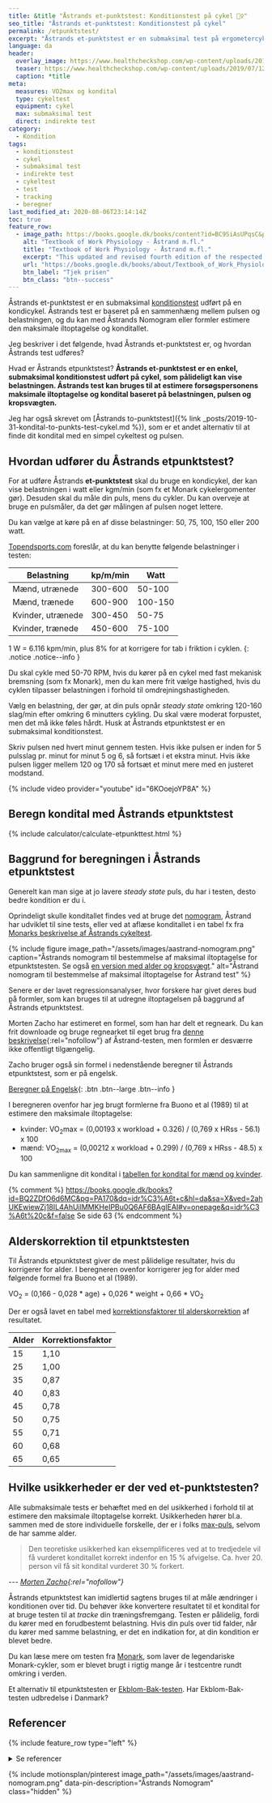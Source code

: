 ```yaml
---
title: &title "Åstrands et-punktstest: Konditionstest på cykel 🚴‍♀️"
seo_title: "Åstrands et-punktstest: Konditionstest på cykel"
permalink: /etpunktstest/
excerpt: "Åstrands et-punktstest er en submaksimal test på ergometercykel, hvor du måler belastning og puls. Fortrinlig til at måle ændringer i kondition over tid."
language: da
header:
  overlay_image: https://www.healthcheckshop.com/wp-content/uploads/2019/07/12A0041.jpg
  teaser: https://www.healthcheckshop.com/wp-content/uploads/2019/07/12A0041.jpg
  caption: *title
meta:
  measures: VO2max og kondital
  type: cykeltest
  equipment: cykel
  max: submaksimal test
  direct: indirekte test
category:
  - Kondition
tags:
  - konditionstest
  - cykel
  - submaksimal test
  - indirekte test
  - cykeltest
  - test
  - tracking
  - beregner
last_modified_at: 2020-08-06T23:14:14Z
toc: true
feature_row:
  - image_path: https://books.google.dk/books/content?id=BC9SiAsUPqsC&printsec=frontcover&img=1&zoom=1&edge=curl&imgtk=AFLRE70NFS4lEU6whWCqlyrgOGErL5OJe7YUn-qJQJ5_NuL_euKqiLC3Uf1qDPx-lSIhDDhVIpgexBiz5cdAiKXbtccrKfOlel8OTdj9EgWhSXwkff-qWaHaQt5WU1MvzRP65Jcjll3V
    alt: "Textbook of Work Physiology - Åstrand m.fl."
    title: "Textbook of Work Physiology - Åstrand m.fl."
    excerpt: "This updated and revised fourth edition of the respected Textbook of Work Physiology combines classical issues in exercise and work physiology with the latest scientific findings. The result is an outstanding professional reference that will be indispensable to advanced students, physiologists, clinicians, physical educators--any professional pursuing study of the body as a working machine."
    url: "https://books.google.dk/books/about/Textbook_of_Work_Physiology.html?id=BC9SiAsUPqsC&redir_esc=y"
    btn_label: "Tjek prisen"
    btn_class: "btn--success"
---
```


Åstrands et-punktstest er en submaksimal [konditionstest](/test-kondition-konditest-kondital/) udført på en kondicykel. Åstrands test er baseret på en sammenhæng mellem pulsen og belastningen, og du kan med Åstrands Nomogram eller formler estimere den maksimale iltoptagelse og konditallet.

Jeg beskriver i det følgende, hvad Åstrands et-punktstest er, og hvordan Åstrands test udføres?

Hvad er Åstrands etpunktstest? **Åstrands et-punktstest er en enkel, submaksimal konditionstest udført på cykel, som pålideligt kan vise belastningen. Åstrands test kan bruges til at estimere forsøgspersonens maksimale iltoptagelse og kondital baseret på belastningen, pulsen og kropsvægten.**

Jeg har også skrevet om [Åstrands to-punktstest]({% link _posts/2019-10-31-kondital-to-punkts-test-cykel.md %}), som er et andet alternativ til at finde dit kondital med en simpel cykeltest og pulsen.

## Hvordan udfører du Åstrands etpunktstest?

For at udføre Åstrands **et-punktstest** skal du bruge en kondicykel, der kan vise belastningen i watt eller kgm/min (som fx et Monark cykelergomenter gør). Desuden skal du måle din puls, mens du cykler. Du kan overveje at bruge en pulsmåler, da det gør målingen af pulsen noget lettere.

Du kan vælge at køre på en af disse belastninger: 50, 75, 100, 150 eller 200 watt.

[Topendsports.com](https://www.topendsports.com/testing/tests/astrand.htm) foreslår, at du kan benytte følgende belastninger i testen:

| Belastning | kp/m/min | Watt |
|-|-|-|
| Mænd, utrænede | 300-600 | 50-100  |
| Mænd, trænede | 600-900 | 100-150 |
| Kvinder, utrænede | 300-450 | 50-75 |
| Kvinder, trænede | 450-600 | 75-100 |

1 W = 6.116 kpm/min, plus 8% for at korrigere for tab i friktion i cyklen.
{: .notice .notice--info }

Du skal cykle med 50-70 RPM, hvis du kører på en cykel med fast mekanisk bremsning (som fx Monark), men du kan mere frit vælge hastighed, hvis du cyklen tilpasser belastningen i forhold til omdrejningshastigheden.

Vælg en belastning, der gør, at din puls opnår _steady state_ omkring 120-160 slag/min efter omkring 6 minutters cykling. Du skal være moderat forpustet, men det må ikke føles hårdt. Husk at Åstrands etpunktstest er en submaksimal konditionstest.

Skriv pulsen ned hvert minut gennem testen. Hvis ikke pulsen er inden for 5 pulsslag pr. minut for minut 5 og 6, så fortsæt i et ekstra minut. Hvis ikke pulsen ligger mellem 120 og 170 så fortsæt et minut mere med en justeret modstand.

{% include video provider="youtube" id="6KOoejoYP8A" %}

## Beregn kondital med Åstrands etpunktstest

{% include calculator/calculate-etpunkttest.html %}

## Baggrund for beregningen i Åstrands etpunktstest

Generelt kan man sige at jo lavere _steady state_ puls, du har i testen, desto bedre kondition er du i.

Oprindeligt skulle konditallet findes ved at bruge det [nomogram](https://www.sst.dk/-/media/Udgivelser/2006/Publ2006/CFF/Fysisk_aktivitet_psyk/Testmanual_psyk,-d-,pdf.ashx), Åstrand har udviklet til sine tests, eller ved at aflæse konditallet i en tabel fx fra [Monarks beskrivelse af Åstrands cykeltest](https://sport-medical.monarkexercise.se/professor-astrand-submaximal-cycle-test/).

{% include figure image_path="/assets/images/aastrand-nomogram.png" caption="Åstrands nomogram til bestemmelse af maksimal iltoptagelse for etpunktstesten. Se også [en version med alder og kropsvægt](https://www.topendsports.com/testing/tests/astrand.htm)." alt="Åstrand nomogram til bestemmelse af maksimal iltoptagelse for Åstrand test" %}

Senere er der lavet regressionsanalyser, hvor forskere har givet deres bud på formler, som kan bruges til at udregne iltoptagelsen på baggrund af Åstrands etpunktstest.

Morten Zacho har estimeret en formel, som han har delt et regneark. Du kan frit downloade og bruge regnearket til eget brug fra [denne beskrivelse](https://web.archive.org/web/20150316134300/http://www.motion-online.dk/konditionstraening/testning/et-punkts_test_paa_cykel/){:rel="nofollow"} af Åstrand-testen, men formlen er desværre ikke offentligt tilgængelig.

Zacho bruger også sin formel i nedenstående beregner til Åstrands etpunktstest, som er på engelsk.

[Beregner på Engelsk](https://www.health-calc.com/fitness-tests/aastrand-test){: .btn .btn--large .btn--info }

I beregneren ovenfor har jeg brugt formlerne fra Buono et al (1989) til at estimere den maksimale iltoptagelse:

- kvinder: VO<sub>2</sub>max = (0,00193 x workload + 0.326) / (0,769 x HRss - 56.1) x 100
- mænd: VO<sub>2max</sub> = (0,00212 x workload + 0.299) / (0,769 x HRss - 48.5) x 100

Du kan sammenligne dit kondital i [tabellen for kondital for mænd og kvinder](/kondital/).

{% comment %}
https://books.google.dk/books?id=BQ2ZDfO6d6MC&pg=PA170&dq=idr%C3%A6t+c&hl=da&sa=X&ved=2ahUKEwiewZj18IL4AhUilMMKHeIPBu0Q6AF6BAgIEAI#v=onepage&q=idr%C3%A6t%20c&f=false
Se side 63
{% endcomment %}

## Alderskorrektion til etpunktstesten

Til Åstrands etpunktstest giver de mest pålidelige resultater, hvis du korrigerer for alder. I beregneren ovenfor korrigerer jeg for alder med følgende formel fra Buono et al (1989).

VO<sub>2</sub> = (0,166 - 0,028 * age) + 0,026 * weight + 0,66 * VO<sub>2</sub>

Der er også lavet en tabel med [korrektionsfaktorer til alderskorrektion](https://www.topendsports.com/testing/tests/astrand.htm) af resultatet.

| Alder	| Korrektionsfaktor |
|-|-|
| 15 | 1,10 |
| 25 | 1,00 |
| 35 | 0,87 |
| 40 | 0,83 |
| 45 | 0,78 |
| 50 | 0,75 |
| 55 | 0,71 |
| 60 | 0,68 |
| 65 | 0,65 |

## Hvilke usikkerheder er der ved et-punktstesten?

Alle submaksimale tests er behæftet med en del usikkerhed i forhold til at estimere den maksimale iltoptagelse korrekt. Usikkerheden hører bl.a. sammen med de store individuelle forskelle, der er i folks [max-puls](/test-max-puls/), selvom de har samme alder.

> Den teoretiske usikkerhed kan eksemplificeres ved at to tredjedele vil få vurderet konditallet korrekt indenfor en 15 % afvigelse. Ca. hver 20. person vil få sit kondital vurderet 30 % forkert.

--- <cite>[Morten Zacho](https://web.archive.org/web/20150316134300/http://www.motion-online.dk/konditionstraening/testning/et-punkts_test_paa_cykel/){:rel="nofollow"}</cite>

Åstrands etpunktstest kan imidlertid sagtens bruges til at måle ændringer i konditionen over tid. Du behøver ikke konvertere resultatet til et kondital for at bruge testen til at _tracke_ din træningsfremgang. Testen er pålidelig, fordi du kører med en forudbestemt belastning. Hvis din puls over tid falder, når du kører med samme belastning, er det en indikation for, at din kondition er blevet bedre.

Du kan læse mere om testen fra [Monark](https://sport-medical.monarkexercise.se/professor-astrand-submaximal-cycle-test/), som laver de legendariske Monark-cykler, som er blevet brugt i rigtig mange år i testcentre rundt omkring i verden.

Et alternativ til etpunktstesten er [Ekblom-Bak-testen](https://www.gih.se/ekblombaktest). Har Ekblom-Bak-testen udbredelse i Danmark?

## Referencer

{% include feature_row type="left" %}

<details markdown="1">
  <summary>Se referencer</summary>

- Åstrand, I. (1960) "Aerobic work capacity in men and women with special reference to age". Acta Physiologica Scandinavica, vol. 49, suppl 169.
- Astrand PO, Rodahl K. Text Book of Work Physiology: Physiological basis of exercise. New York: McGraw Hill, 1986.
- Åstrand, P.-O. & Ryhming, I. (1954) "A nomogram for calculation of aerobic capacity (physical fitness) from pulse rate during submaximal work." J Appl Physiol, 7, page 218-221.
- Buono MJ, Roby JJ, Micale FG, Sallis JF. Predicting maximal oxygen uptake in children: modification of the Astrand-Ryhming test. Pediatric Exercise Science 1989;1:278-283.
- RE Cink and TR Thomas, Validity of the Astrand-Ryhming nomogram for predicting maximal oxygen intake. British Journal of Sports Medicine, 1981, Vol 15, Issue 3 182-185.
Legge and Banister, The Astrand-Rhyming nomogram revisited J Appl Physiol.1986; 61: 1203-1209.
</details>

{% include motionsplan/pinterest image_path="/assets/images/aastrand-nomogram.png" data-pin-description="Åstrands Nomogram" class="hidden" %}
